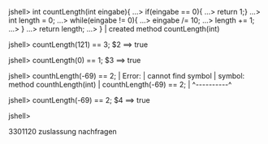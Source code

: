 jshell> int countLength(int eingabe){
   ...>     if(eingabe == 0){
   ...>         return 1;}
   ...>     int length = 0;
   ...>     while(eingabe != 0){
   ...>         eingabe /= 10;
   ...>         length += 1;
   ...>     }
   ...>     return length;
   ...> }
|  created method countLength(int)

jshell> countLength(121) == 3;
$2 ==> true

jshell> countLength(0) == 1;
$3 ==> true

jshell> counthLength(-69) == 2;
|  Error:
|  cannot find symbol
|    symbol:   method counthLength(int)
|  counthLength(-69) == 2;
|  ^----------^

jshell> countLength(-69) == 2;
$4 ==> true

jshell>



3301120 zuslassung nachfragen 
